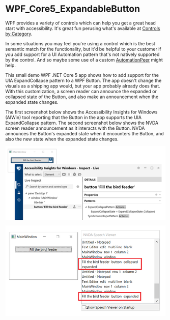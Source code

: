 # WPF_Core5_ExpandableButton

WPF provides a variety of controls which can help you get a great head start with accessibility. It's great fun perusing what's available at [Controls by Category](https://docs.microsoft.com/en-us/dotnet/desktop/wpf/controls/controls-by-category).

In some situations you may feel you're using a control which is the best semantic match for the functionality, but it'd be helpful to your customer if you add support for a UI Automation pattern that's not natively supported by the control. And so maybe some use of a custom [AutomationPeer](https://docs.microsoft.com/en-us/dotnet/api/system.windows.automation.peers.automationpeer?view=net-5.0) might help.

This small demo WPF .NET Core 5 app shows how to add support for the UIA ExpandCollapse pattern to a WPF Button. The app doesn't change the visuals as a shipping app would, but your app probably already does that. With this customization, a screen reader can announce the expanded or collapsed state of the Button, and also make an announcement when the expanded state changes.

The first screenshot below shows the Accessibility Insights for Windows (AIWin) tool reporting that the Button in the app supports the UIA ExpandCollapse pattern. The second screenshot below shows the NVDA screen reader announcement as it interacts with the Button. NVDA announces the Button's expanded state when it encounters the Button, and also the new state when the expanded state changes. 

![AIWin reporting the expanded state of the Button](./WPF_Core5_ExpandableButton/WPFButton1.png)

![NVDA announcing the expanded state of the Button](./WPF_Core5_ExpandableButton/WPFButton2.png)
